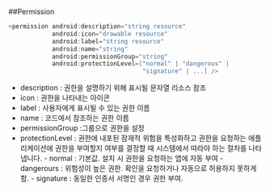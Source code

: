 ##Permission
```kotlin
<permission android:description="string resource"
            android:icon="drawable resource"
            android:label="string resource"
            android:name="string"
            android:permissionGroup="string"
            android:protectionLevel=["normal" | "dangerous" |
                                     "signature" | ...] />
```

- description : 권한을 설명하기 위해 표시될 문자열 리소스 참조
- icon : 권한을 나타내는 아이콘
- label : 사용자에게 표시될 수 있는 권한 이름
- name : 코드에서 참조하는 권한 이름
- permissionGroup :그룹으로 권한을 설정   
- protectionLevel : 
      권한에 내포된 잠재적 위험을 특성화하고 
      권한을 요청하는 애플리케이션에 권한을 부여할지 여부를 결정할 때 
      시스템에서 따라야 하는 절차를 나타냅니다.
      - normal : 기본값. 설치 시 권한을 요청하는 앱에 자동 부여
      - dangerours : 위험성이 높은 권한. 확인을 요청하거나 자동으로 허용하지 못하게 함.
      - signature : 동일한 인증서 서명인 경우 권한 부여.
      
